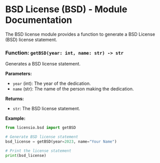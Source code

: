# BSD License (BSD) - Module Documentation

The BSD license module provides a function to generate a BSD License (BSD) license statement.

### Function: `getBSD(year: int, name: str) -> str`

Generates a BSD license statement.

**Parameters:**

- `year` (int): The year of the dedication.
- `name` (str): The name of the person making the dedication.

**Returns:**

- `str`: The BSD license statement.

**Example:**

```python
from licensio.bsd import getBSD

# Generate BSD license statement
bsd_license = getBSD(year=2023, name="Your Name")

# Print the license statement
print(bsd_license)
```